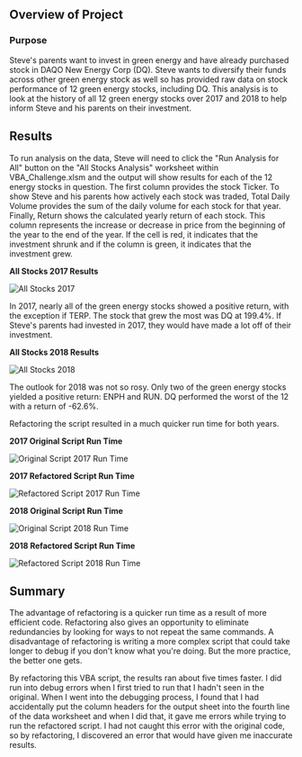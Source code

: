 ## Overview of Project

### Purpose
Steve's parents want to invest in green energy and have already purchased stock in DAQO New Energy Corp (DQ). Steve wants to diversify their funds across other green energy stock as well so has provided raw data on stock performance of 12 green energy stocks, including DQ. This analysis is to look at the history of all 12 green energy stocks over 2017 and 2018 to help inform Steve and his parents on their investment.


## Results
To run analysis on the data, Steve will need to click the "Run Analysis for All" button on the "All Stocks Analysis" worksheet within VBA_Challenge.xlsm and the output will show results for each of the 12 energy stocks in question. The first column provides the stock Ticker. To show Steve and his parents how actively each stock was traded, Total Daily Volume provides the sum of the daily volume for each stock for that year. Finally, Return shows the calculated yearly return of each stock. This column represents the increase or decrease in price from the beginning of the year to the end of the year. If the cell is red, it indicates that the investment shrunk and if the column is green, it indicates that the investment grew.

**All Stocks 2017 Results**

![All Stocks 2017](/Resources/All_Stocks_2017.png)

In 2017, nearly all of the green energy stocks showed a positive return, with the exception if TERP. The stock that grew the most was DQ at 199.4%. If Steve's parents had invested in 2017, they would have made a lot off of their investment.

**All Stocks 2018 Results**

![All Stocks 2018](/Resources/All_Stocks_2018.png)

The outlook for 2018 was not so rosy. Only two of the green energy stocks yielded a positive return: ENPH and RUN. DQ performed the worst of the 12 with a return of -62.6%.

Refactoring the script resulted in a much quicker run time for both years.

**2017 Original Script Run Time**

![Original Script 2017 Run Time](/Resources/Module_No_Refactor_2017.png)


**2017 Refactored Script Run Time**

![Refactored Script 2017 Run Time](/Resources/VBA_Challenge_2017.png)


**2018 Original Script Run Time**

![Original Script 2018 Run Time](/Resources/Module_No_Refactor_2018.png)


**2018 Refactored Script Run Time**

![Refactored Script 2018 Run Time](/Resources/VBA_Challenge_2018.png)



## Summary

The advantage of refactoring is a quicker run time as a result of more efficient code. Refactoring also gives an opportunity to eliminate redundancies by looking for ways to not repeat the same commands. A disadvantage of refactoring is writing a more complex script that could take longer to debug if you don't know what you're doing. But the more practice, the better one gets.

By refactoring this VBA script, the results ran about five times faster. I did run into debug errors when I first tried to run that I hadn't seen in the original. When I went into the debugging process, I found that I had accidentally put the column headers for the output sheet into the fourth line of the data worksheet and when I did that, it gave me errors while trying to run the refactored script. I had not caught this error with the original code, so by refactoring, I discovered an error that would have given me inaccurate results. 